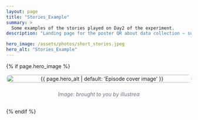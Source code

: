 ```yaml
---
layout: page
title: "Stories_Example"
summary: >
  Some examples of the stories played on Day2 of the experiment.
description: "Landing page for the poster QR about data collection — summary."

hero_image: /assets/photos/short_stories.jpeg
hero_alt: "Stories_Example"
---
```


<style>
  .pod-wrap{max-width:880px;margin:0 auto}
  .hero{display:flex;flex-direction:column;gap:.5rem;margin:0 0 1rem}
  .hero img{width:100%;height:auto;border-radius:14px;border:1px solid var(--card-bd,#e5e7eb)}
  .credit{font-style:italic;color:var(--text-muted,#6b7280)}
  .card{background:var(--card-bg,#fafafa);border:1px solid var(--card-bd,#e5e7eb);border-radius:14px;padding:1rem 1.2rem;margin:1rem 0}
  .callout{border-left:4px solid var(--accent,#6366f1);padding-left:1rem}
  .toc{display:flex;flex-wrap:wrap;gap:.5rem;margin:.5rem 0 1rem}
  .pill{font-size:.85rem;padding:.3rem .6rem;border-radius:999px;background:var(--chip-bg,#eef2ff);border:1px solid var(--chip-bd,#dbeafe)}
  details{border:1px solid var(--card-bd,#e5e7eb);border-radius:12px;padding:.8rem 1rem;margin:.6rem 0;background:var(--card-bg,#fafafa)}
  details > summary{cursor:pointer;font-weight:600;list-style:none}
  details > summary::-webkit-details-marker{display:none}
  h2{margin:1.2rem 0 .6rem}
  h3{margin:.8rem 0 .3rem}
  .small{font-size:.92rem}
  a.button{display:inline-block;padding:.55rem .9rem;border:1px solid var(--card-bd,#e5e7eb);border-radius:.75rem;text-decoration:none}
</style>

<div class="pod-wrap">

  <!-- HERO IMAGE (replace path in front matter) -->
  {% if page.hero_image %}
  <header class="hero">
    <img src="{{ page.hero_image | relative_url }}" alt="{{ page.hero_alt | default: 'Episode cover image' }}">
    <p class="credit">Image: <i>brought to you by illustrea</i></p>
  </header>
  {% endif %}
